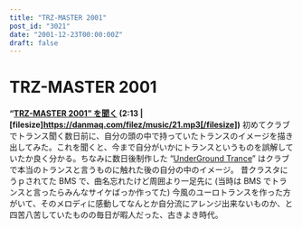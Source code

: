 ```yaml
---
title: "TRZ-MASTER 2001"
post_id: "3021"
date: "2001-12-23T00:00:00Z"
draft: false
---
```


# TRZ-MASTER 2001

**“[TRZ-MASTER 2001” を聞く](/filez/music/21.mp3) (2:13 | [filesize]https://danmaq.com/filez/music/21.mp3[/filesize])** 初めてクラブでトランス聞く数日前に、自分の頭の中で持っていたトランスのイメージを描き出してみた。これを聞くと、今まで自分がいかにトランスというものを誤解していたか良く分かる。ちなみに数日後制作した “[UnderGround Trance](/underground-trance)” はクラブで本当のトランスと言うものに触れた後の自分の中のイメージ。  昔クラスタにうｐされてた BMS で、曲名忘れたけど周囲より一足先に (当時は BMS でトランスと言ったらみんなサイケばっか作ってた) 今風のユーロトランスを作った方がいて、そのメロディに感動してなんとか自分流にアレンジ出来ないものか、と四苦八苦していたものの毎日が暇人だった、古きよき時代。
